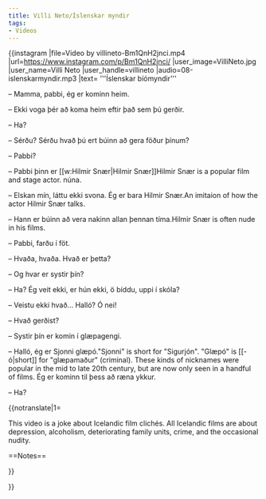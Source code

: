 ```yaml
---
title: Villi Neto/Íslenskar myndir
tags:
- Videos
---
```


{{instagram
|file=Video by villineto-Bm1QnH2jnci.mp4
|url=https://www.instagram.com/p/Bm1QnH2jnci/
|user_image=VilliNeto.jpg
|user_name=Villi Neto
|user_handle=villineto
|audio=08-islenskarmyndir.mp3
|text=
'''Íslenskar bíómyndir'''

– Mamma, pabbi, ég er kominn heim.

– Ekki voga þér að koma heim eftir það sem þú gerðir.

– Ha?

– Sérðu? Sérðu hvað þú ert búinn að gera föður þínum?

– Pabbi?

– Pabbi þinn er [[w:Hilmir Snær|Hilmir Snær]]<note>Hilmir Snær is a popular film and stage actor.</note> núna.

– Elskan mín, láttu ekki svona. Ég er bara Hilmir Snær.<note>An imitaion of how the actor Hilmir Snær talks.</note>

– Hann er búinn að vera nakinn allan þennan tíma.<note>Hilmir Snær is often nude in his films.</note>

– Pabbi, farðu í föt.

– Hvaða, hvaða. Hvað er þetta?

– Og hvar er systir þín?

– Ha? Ég veit ekki, er hún ekki, ö bíddu, uppi í skóla?

– Veistu ekki hvað... Halló? Ó nei!

– Hvað gerðist?

– Systir þín er komin í glæpagengi.

– Halló, ég er Sjonni glæpó.<note>"Sjonni" is short for "Sigurjón". "Glæpó" is [[-ó|short]] for "glæpamaður" (criminal). These kinds of nicknames were popular in the mid to late 20th century, but are now only seen in a handful of films.</note> Ég er kominn til þess að ræna ykkur.

– Ha?

{{notranslate|1=
<div class="video-explanation">
This video is a joke about Icelandic film clichés. All Icelandic films are about depression, alcoholism, deteriorating family units, crime, and the occasional nudity.

==Notes==

</div>
}}

}}
